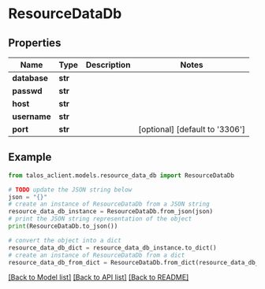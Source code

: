 # ResourceDataDb


## Properties

Name | Type | Description | Notes
------------ | ------------- | ------------- | -------------
**database** | **str** |  | 
**passwd** | **str** |  | 
**host** | **str** |  | 
**username** | **str** |  | 
**port** | **str** |  | [optional] [default to '3306']

## Example

```python
from talos_aclient.models.resource_data_db import ResourceDataDb

# TODO update the JSON string below
json = "{}"
# create an instance of ResourceDataDb from a JSON string
resource_data_db_instance = ResourceDataDb.from_json(json)
# print the JSON string representation of the object
print(ResourceDataDb.to_json())

# convert the object into a dict
resource_data_db_dict = resource_data_db_instance.to_dict()
# create an instance of ResourceDataDb from a dict
resource_data_db_from_dict = ResourceDataDb.from_dict(resource_data_db_dict)
```
[[Back to Model list]](../README.md#documentation-for-models) [[Back to API list]](../README.md#documentation-for-api-endpoints) [[Back to README]](../README.md)


